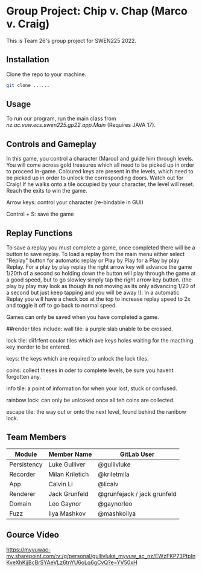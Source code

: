 # Group Project: Chip v. Chap (Marco v. Craig)

This is Team 26's group project for SWEN225 2022.

## Installation 

Clone the repo to your machine.

```bash
git clone ......
```

## Usage

To run our program, run the main class from *nz.ac.vuw.ecs.swen225.gp22.app.Main* (Requires JAVA 17).

## Controls and Gameplay
In this game, you control a character (Marco) and guide him through levels. You will come across gold treasures which all need to be picked up in order to proceed in-game. Coloured keys are present in the levels, which need to be picked up in order to unlock the corresponding doors. Watch out for Craig! If he walks onto a tile occupied by your character, the level will reset. Reach the exits to win the game.

Arrow keys: control your character (re-bindable in GUI)

Control + S: save the game

## Replay Functions
To save a replay you must complete a game, once completed there will be a button to save replay.
To load a replay from the main menu either select "Replay" button for automatic replay or Play by Play
for a Play by play Replay. For a play by play replay the right arrow key will advance the game 1/20th of a second so holding down the button will play through the game at a good speed, but to go slowley simply tap the right arrow key button.
(the play by play may look as though its not moving as its only advancing 1/20 of a second but just keep tapping and you will be away !). In a automatic Replay you will have a check box at the top to increase replay speed to 2x and toggle it off to go back to normal speed.

Games can only be saved when you have completed a game.

##render
tiles include:
wall tile: a purple slab unable to be crossed.

lock tile: diifrfent coulor tiles which ave keys holes waiting for the macthing key inorder to be entered.

keys: the keys which are required to unlock the lock tiles. 

coins: collect theses in oder to complete levels, be sure you havent forgotten any.

info tile: a point of information for when your lost, stuck or confused. 

rainbow lock: can only be unlcoked once all teh coins are collected. 

escape tile: the way out or onto the next level, found behind the ranibow lock. 

## Team Members

| **Module**  	| **Member Name** 	| **GitLab User** 	|
|-------------	|-----------------	|-----------------	|
| Persistency 	| Luke Gulliver   	| @gullivluke     	|
| Recorder    	| Milan Kriletich 	| @kriletmila     	|
| App         	| Calvin Li       	| @licalv         	|
| Renderer    	| Jack Grunfeld   	| @grunfejack / jack grunfeld    	|
| Domain      	| Leo Gaynor      	| @gaynorleo      	|
| Fuzz        	| Ilya Mashkov    	| @mashkoilya     	|

## Gource Video
https://myvuwac-my.sharepoint.com/:v:/g/personal/gullivluke_myvuw_ac_nz/EWzFKP73PtpInKveXhKjjBcBrSYAeVLz6tnYU6oLq6gCvQ?e=YV50xH
